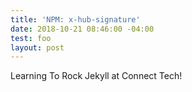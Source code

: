 ```yaml
---
title: 'NPM: x-hub-signature'
date: 2018-10-21 08:46:00 -04:00
test: foo
layout: post
---
```


Learning To Rock Jekyll at Connect Tech!